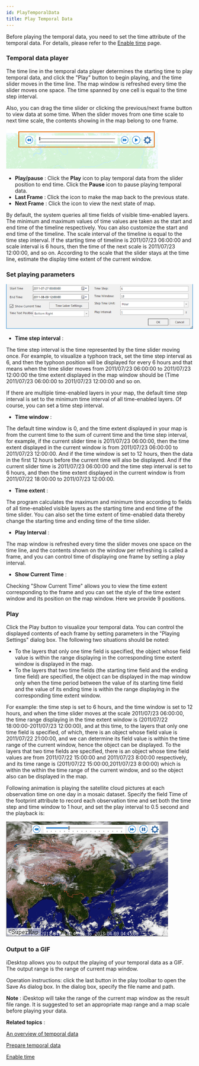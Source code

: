 ```yaml
---
id: PlayTemporalData
title: Play Temporal Data
---
```

Before playing the temporal data, you need to set the time attribute of the
temporal data. For details, please refer to the [Enable
time](SetDataTime) page.

### Temporal data player

The time line in the temporal data player determines the starting time to play
temporal data, and click the "Play" button to begin playing, and the time
slider moves in the time line. The map window is refreshed every time the
slider moves one space. The time spanned by one cell is equal to the time step
interval.

Also, you can drag the time slider or clicking the previous/next frame button
to view data at some time. When the slider moves from one time scale to next
time scale, the contents showing in the map belong to one frame.

![](img/PlayButton.png)

 
* **Play/pause** : Click the **Play** icon to play temporal data from the slider position to end time. Click the **Pause** icon to pause playing temporal data. 
* **Last Frame** : Click the icon to make the map back to the previous state.
* **Next Frame** : Click the icon to view the next state of map.

By default, the system queries all time fields of visible time-enabled layers.
The minimum and maximum values of time values are taken as the start and end
time of the timeline respectively. You can also customize the start and end
time of the timeline. The scale interval of the timeline is equal to the time
step interval. If the starting time of timeline is 2011/07/23 06:00:00 and
scale interval is 6 hours, then the time of the next scale is 2011/07/23
12:00:00, and so on. According to the scale that the slider stays at the time
line, estimate the display time extent of the current window.

###  Set playing parameters

![](img/PlaySettingDia2.png)

* **Time step interval** : 

The time step interval is the time represented by the time slider moving once.
For example, to visualize a typhoon track, set the time step interval as 6,
and then the typhoon position will be displayed for every 6 hours and that
means when the time slider moves from 2011/07/23 06:00:00 to 2011/07/23
12:00:00 the time extent displayed in the map window should be (Time
2011/07/23 06:00:00 to 2011/07/23 12:00:00 and so on.

If there are multiple time-enabled layers in your map, the default time step
interval is set to the minimum time interval of all time-enabled layers. Of
course, you can set a time step interval.

* **Time window** : 

The default time window is 0, and the time extent displayed in your map is
from the current time to the sum of current time and the time step interval,
for example, if the current slider time is 2011/07/23 06:00:00, then the time
extent displayed in the current window is from 2011/07/23 06:00:00 to
2011/07/23 12:00:00. And if the time window is set to 12 hours, then the data
in the first 12 hours before the current time will also be displayed. And if
the current slider time is 2011/07/23 06:00:00 and the time step interval is
set to 6 hours, and then the time extent displayed in the current window is
from 2011/07/22 18:00:00 to 2011/07/23 12:00:00.

* **Time extent** : 

The program calculates the maximum and minimum time according to fields of all
time-enabled visible layers as the starting time and end time of the time
slider. You can also set the time extent of time-enabled data thereby change
the starting time and ending time of the time slider.

* **Play Interval** : 

The map window is refreshed every time the slider moves one space on the time
line, and the contents shown on the window per refreshing is called a frame,
and you can control time of displaying one frame by setting a play interval.

* **Show Current Time** : 

Checking "Show Current Time" allows you to view the time extent corresponding
to the frame and you can set the style of the time extent window and its
position on the map window. Here we provide 9 positions.

###  Play

Click the Play button to visualize your temporal data. You can control the
displayed contents of each frame by setting parameters in the "Playing
Settings" dialog box. The following two situations should be noted:

* To the layers that only one time field is specified, the object whose field value is within the range displaying in the corresponding time extent window is displayed in the map.
* To the layers that two time fields (the starting time field and the ending time field) are specified, the object can be displayed in the map window only when the time period between the value of its starting time field and the value of its ending time is within the range displaying in the corresponding time extent window.

For example: the time step is set to 6 hours, and the time window is set to 12
hours, and when the time slider moves at the scale 2011/07/23 06:00:00, the
time range displaying in the time extent window is (2011/07/22
18:00:00-2011/07/23 12:00:00), and at this time, to the layers that only one
time field is specified, of which, there is an object whose field value is
2011/07/22 21:00:00, and we can determine its field value is within the time
range of the current window, hence the object can be displayed. To the layers
that two time fields are specified, there is an object whose time field values
are from 2011/07/22 15:00:00 and 2011/07/23 8:00:00 respectively, and its time
range is (2011/07/22 15:00:00,2011/07/23 8:00:00) which is within the within
the time range of the current window, and so the object also can be displayed
in the map.

Following animation is playing the satellite cloud pictures at each
observation time on one day in a mosaic dataset. Specify the field Time of the
footprint attribute to record each observation time and set both the time step
and time window to 1 hour, and set the play interval to 0.5 second and the
playback is:

![](img/ClondMapPlay2.gif)

###  Output to a GIF

iDesktop allows you to output the playing of your temporal data as a GIF. The
output range is the range of current map window.

Operation instructions: click the last button in the play toolbar to open the
Save As dialog box. In the dialog box, specify the file name and path.

**Note** : iDesktop will take the range of the current map window as the
result file range. It is suggested to set an appropriate map range and a map
scale before playing your data.

**Related topics** :

 [An overview of temporal data](LayerPlay)

 [Prepare temporal data](PrepareTemporalData)

 [Enable time](SetDataTime)


